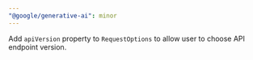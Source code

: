 ```yaml
---
"@google/generative-ai": minor
---
```


Add `apiVersion` property to `RequestOptions` to allow user to choose API endpoint version.
